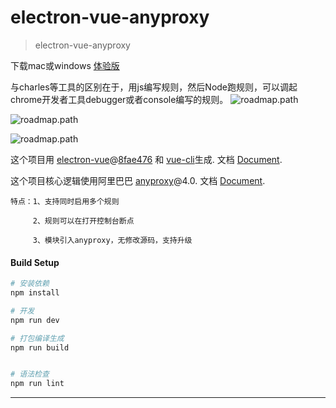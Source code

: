# electron-vue-anyproxy

> electron-vue-anyproxy

下载mac或windows [体验版](https://github.com/luoyang125024608/electron-vue-anyproxy/releases/tag/v1.0.3)

与charles等工具的区别在于，用js编写规则，然后Node跑规则，可以调起chrome开发者工具debugger或者console编写的规则。
![roadmap.path](https://github.com/luoyang125024608/electron-vue-anyproxy/blob/master/src/renderer/assets/p1.jpg)

![roadmap.path](https://github.com/luoyang125024608/electron-vue-anyproxy/blob/master/src/renderer/assets/p2.jpg)

![roadmap.path](https://github.com/luoyang125024608/electron-vue-anyproxy/blob/master/src/renderer/assets/p3.jpg)

这个项目用 [electron-vue](https://github.com/SimulatedGREG/electron-vue)@[8fae476](https://github.com/SimulatedGREG/electron-vue/tree/8fae4763e9d225d3691b627e83b9e09b56f6c935) 和 [vue-cli](https://github.com/vuejs/vue-cli)生成. 文档 [Document](https://simulatedgreg.gitbooks.io/electron-vue/content/index.html).

这个项目核心逻辑使用阿里巴巴 [anyproxy](https://github.com/alibaba/anyproxy)@4.0. 文档 [Document](http://anyproxy.io/cn/).

```
特点：1、支持同时启用多个规则

     2、规则可以在打开控制台断点
     
     3、模块引入anyproxy，无修改源码，支持升级
```
#### Build Setup
    
``` bash
# 安装依赖
npm install

# 开发
npm run dev

# 打包编译生成
npm run build


# 语法检查
npm run lint

```

---
